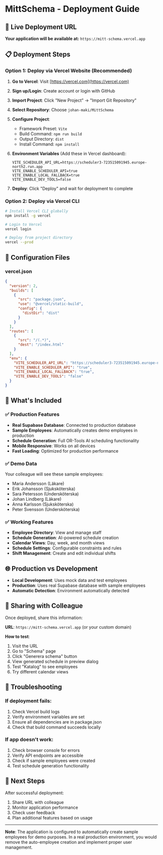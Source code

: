 # MittSchema - Deployment Guide

## 🚀 Live Deployment URL

**Your application will be available at:** `https://mitt-schema.vercel.app`

## 📋 Deployment Steps

### Option 1: Deploy via Vercel Website (Recommended)

1. **Go to Vercel**: Visit [https://vercel.com](https://vercel.com)
2. **Sign up/Login**: Create account or login with GitHub
3. **Import Project**: Click "New Project" → "Import Git Repository"
4. **Select Repository**: Choose `johan-maki/MittSchema`
5. **Configure Project**:
   - Framework Preset: `Vite`
   - Build Command: `npm run build`
   - Output Directory: `dist`
   - Install Command: `npm install`

6. **Environment Variables** (Add these in Vercel dashboard):
   ```
   VITE_SCHEDULER_API_URL=https://scheduler3-723515091945.europe-north2.run.app
   VITE_ENABLE_SCHEDULER_API=true
   VITE_ENABLE_LOCAL_FALLBACK=true
   VITE_ENABLE_DEV_TOOLS=false
   ```

7. **Deploy**: Click "Deploy" and wait for deployment to complete

### Option 2: Deploy via Vercel CLI

```bash
# Install Vercel CLI globally
npm install -g vercel

# Login to Vercel
vercel login

# Deploy from project directory
vercel --prod
```

## 🔧 Configuration Files

### vercel.json
```json
{
  "version": 2,
  "builds": [
    {
      "src": "package.json",
      "use": "@vercel/static-build",
      "config": {
        "distDir": "dist"
      }
    }
  ],
  "routes": [
    {
      "src": "/(.*)",
      "dest": "/index.html"
    }
  ],
  "env": {
    "VITE_SCHEDULER_API_URL": "https://scheduler3-723515091945.europe-north2.run.app",
    "VITE_ENABLE_SCHEDULER_API": "true",
    "VITE_ENABLE_LOCAL_FALLBACK": "true",
    "VITE_ENABLE_DEV_TOOLS": "false"
  }
}
```

## 🎯 What's Included

### ✅ Production Features
- **Real Supabase Database**: Connected to production database
- **Sample Employees**: Automatically creates demo employees in production
- **Schedule Generation**: Full OR-Tools AI scheduling functionality
- **Mobile Responsive**: Works on all devices
- **Fast Loading**: Optimized for production performance

### ✅ Demo Data
Your colleague will see these sample employees:
- Maria Andersson (Läkare)
- Erik Johansson (Sjuksköterska) 
- Sara Petersson (Undersköterska)
- Johan Lindberg (Läkare)
- Anna Karlsson (Sjuksköterska)
- Peter Svensson (Undersköterska)

### ✅ Working Features
- **Employee Directory**: View and manage staff
- **Schedule Generation**: AI-powered schedule creation
- **Calendar Views**: Day, week, and month views
- **Schedule Settings**: Configurable constraints and rules
- **Shift Management**: Create and edit individual shifts

## 🌐 Production vs Development

- **Local Development**: Uses mock data and test employees
- **Production**: Uses real Supabase database with sample employees
- **Automatic Detection**: Environment automatically detected

## 📱 Sharing with Colleague

Once deployed, share this information:

**URL**: `https://mitt-schema.vercel.app` (or your custom domain)

**How to test**:
1. Visit the URL
2. Go to "Schema" page
3. Click "Generera schema" button
4. View generated schedule in preview dialog
5. Test "Katalog" to see employees
6. Try different calendar views

## 🔧 Troubleshooting

### If deployment fails:
1. Check Vercel build logs
2. Verify environment variables are set
3. Ensure all dependencies are in package.json
4. Check that build command succeeds locally

### If app doesn't work:
1. Check browser console for errors
2. Verify API endpoints are accessible
3. Check if sample employees were created
4. Test schedule generation functionality

## 🚀 Next Steps

After successful deployment:
1. Share URL with colleague
2. Monitor application performance
3. Check user feedback
4. Plan additional features based on usage

---

**Note**: The application is configured to automatically create sample employees for demo purposes. In a real production environment, you would remove the auto-employee creation and implement proper user management.
